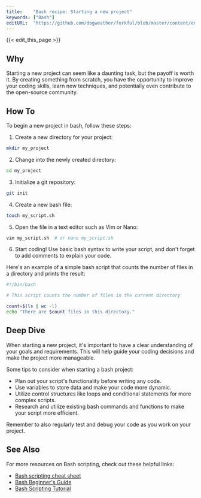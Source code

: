 ```yaml
---
title:    "Bash recipe: Starting a new project"
keywords: ["Bash"]
editURL:  "https://github.com/dogweather/forkful/blob/master/content/en/bash/starting-a-new-project.md"
---
```


{{< edit_this_page >}}

## Why

Starting a new project can seem like a daunting task, but the payoff is worth it. By creating something from scratch, you have the opportunity to improve your coding skills, learn new techniques, and potentially even contribute to the open-source community.

## How To

To begin a new project in bash, follow these steps:

1. Create a new directory for your project: 
```Bash 
mkdir my_project
```

2. Change into the newly created directory:
```Bash
cd my_project
```

3. Initialize a git repository:
```Bash
git init
```

4. Create a new bash file:
```Bash
touch my_script.sh
```

5. Open the file in a text editor such as Vim or Nano:
```Bash
vim my_script.sh  # or nano my_script.sh
```

6. Start coding! Use basic bash syntax to write your script, and don't forget to add comments to explain your code.

Here's an example of a simple bash script that counts the number of files in a directory and prints the result:
```Bash
#!/bin/bash

# This script counts the number of files in the current directory

count=$(ls | wc -l)
echo "There are $count files in this directory."
```

## Deep Dive

When starting a new project, it's important to have a clear understanding of your goals and requirements. This will help guide your coding decisions and make the project more manageable.

Some tips to consider when starting a bash project:

- Plan out your script's functionality before writing any code.
- Use variables to store data and make your code more dynamic.
- Utilize control structures like loops and conditional statements for more complex scripts.
- Research and utilize existing bash commands and functions to make your script more efficient.

Remember to also regularly test and debug your code as you work on your project.

## See Also

For more resources on Bash scripting, check out these helpful links:

- [Bash scripting cheat sheet](https://devhints.io/bash)
- [Bash Beginner's Guide](https://www.tldp.org/LDP/abs/html/)
- [Bash Scripting Tutorial](https://ryanstutorials.net/bash-scripting-tutorial/)